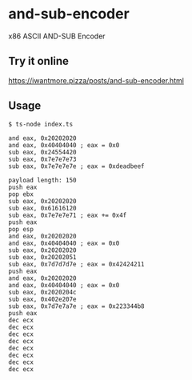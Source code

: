 # and-sub-encoder
x86 ASCII AND-SUB Encoder

## Try it online

https://iwantmore.pizza/posts/and-sub-encoder.html

## Usage

```
$ ts-node index.ts

and eax, 0x20202020
and eax, 0x40404040 ; eax = 0x0
sub eax, 0x24554420
sub eax, 0x7e7e7e73
sub eax, 0x7e7e7e7e ; eax = 0xdeadbeef

payload length: 150
push eax
pop ebx
sub eax, 0x20202020
sub eax, 0x61616120
sub eax, 0x7e7e7e71 ; eax += 0x4f
push eax
pop esp
and eax, 0x20202020
and eax, 0x40404040 ; eax = 0x0
sub eax, 0x20202020
sub eax, 0x20202051
sub eax, 0x7d7d7d7e ; eax = 0x42424211
push eax
and eax, 0x20202020
and eax, 0x40404040 ; eax = 0x0
sub eax, 0x2020204c
sub eax, 0x402e207e
sub eax, 0x7d7e7a7e ; eax = 0x223344b8
push eax
dec ecx
dec ecx
dec ecx
dec ecx
dec ecx
dec ecx
dec ecx
dec ecx

```
